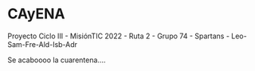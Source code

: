 # CAyENA
Proyecto Ciclo III - MisiónTIC 2022 - Ruta 2 - Grupo 74 - Spartans - Leo-Sam-Fre-Ald-Isb-Adr


Se acaboooo la cuarentena.... 
